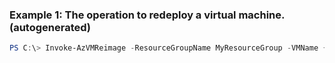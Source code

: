 
### Example 1: The operation to redeploy a virtual machine. (autogenerated)
```powershell
PS C:\> Invoke-AzVMReimage -ResourceGroupName MyResourceGroup -VMName {VMName}

```


